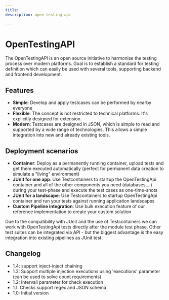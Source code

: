 ```yaml
---
title: 
description: open testing api

---
```


# OpenTestingAPI

The OpenTestingAPI is an open source initiative to harmonise the testing process over modern platforms. 
Goal is to establish a standard for testing definition which can easily be used with several tools, supporting backend and frontend development.

## Features

* **Simple**: Develop and apply testcases can be performed by nearby everyone
* **Flexible**: The concept is not restricted to technical platforms. It's explicitly designed for extension. 
* **Modern**: Testcases are designed in JSON, which is simple to read and supported by a wide range of technologies. This allows a simple integration into new and already existing tools.

## Deployment scenarios
* **Container**: Deploy as a permanently running container, upload tests and get them executed automatically (perfect for permanent data creation to simulate a "living" environment)
* **JUnit for one app**: Use Testcontainers to startup the OpenTestingApi container and all of the other components you need (databases,...) during your test-phase and execute the test cases as one-time-shots
* **JUnit for a landscape**: Use Testcontainers to startup OpenTestingApi container and run your tests against running application landscapes
* **Custom Pipeline integration**: Use bulk execution feature of our reference implementation to create your custom solution

Due to the compatibility with JUnit and the use of Testcontainers we can work with OpenTestingApi tests directly after the module test phase. Other test suites can be integrated via API - but the biggest advantage is the easy integration into existing pipelines as JUnit test.

## Changelog

* 1.4: support inject-inject chaining
* 1.3: Support multiple injection executions using 'executions' parameter (can be used to solve count requirements)
* 1.2: Intervall parameter for check execution
* 1.1: Checks support regex and JSON schema
* 1.0: Initial version

